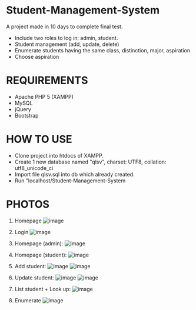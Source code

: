 # Student-Management-System
A project made in 10 days to complete final test. 
- Include two roles to log in: admin, student.
- Student management (add, update, delete)
- Enumerate students having the same class, distinction, major, aspiration
- Choose aspiration

# REQUIREMENTS
- Apache PHP 5 (XAMPP)
- MySQL
- jQuery
- Bootstrap

# HOW TO USE
- Clone project into htdocs of XAMPP.
- Create 1 new database named "qlsv", charset: UTF8, collation: utf8_unicode_ci
- Import file qlsv.sql into db which already created.
- Run "localhost/Student-Management-System

# PHOTOS
1. Homepage
![image](https://github.com/NgocMai102/Student-Management-System/assets/94959477/1881c1ce-a956-43eb-a8dc-46f8e35a3ed3)

2. Login
![image](https://github.com/NgocMai102/Student-Management-System/assets/94959477/4c73085e-d133-4633-a6c9-82fadf4e58a3)

3. Homepage (admin):
![image](https://github.com/NgocMai102/Student-Management-System/assets/94959477/3ce6282f-a80b-4808-a654-da48e9e42337)

4. Homepage (student):
![image](https://github.com/NgocMai102/Student-Management-System/assets/94959477/1f7695aa-ba43-43c8-acfa-3c19c5b15181)

5. Add student:
![image](https://github.com/NgocMai102/Student-Management-System/assets/94959477/ff7d11d9-ece3-4e70-8ddd-0995bc5f5334)
![image](https://github.com/NgocMai102/Student-Management-System/assets/94959477/7ec01fba-6ce3-4c09-9f39-4ee8cabe94b6)

6. Update student:
![image](https://github.com/NgocMai102/Student-Management-System/assets/94959477/2a1e25e6-1f69-4f18-9cdf-427ef9e4ff56)
![image](https://github.com/NgocMai102/Student-Management-System/assets/94959477/e9ba7528-dabf-4a6e-bfd8-5acc2ba55925)


8. List student + Look up:
![image](https://github.com/NgocMai102/Student-Management-System/assets/94959477/423a5815-fd10-47c9-91ac-0f284328400a)

9. Enumerate
![image](https://github.com/NgocMai102/Student-Management-System/assets/94959477/3fa5f42c-fbc6-409c-8318-509a4802adae)

